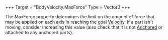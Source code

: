 +++
Target = "BodyVelocity.MaxForce"
Type = Vector3
+++

The MaxForce property determines the limit on the amount of force that may be applied on each axis in reaching the goal [Velocity](https://developer.roblox.com/api-reference/property/BodyVelocity/Velocity). If a part isn't moving, consider increasing this value (also check that it is not [Anchored](https://developer.roblox.com/api-reference/property/BasePart/Anchored) or attached to any anchored parts).